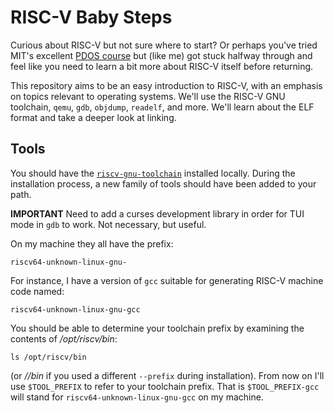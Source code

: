 # RISC-V Baby Steps

Curious about RISC-V but not sure where to start?
Or perhaps you've tried MIT's excellent [PDOS course](https://github.com/mit-pdos/xv6-riscv)
but (like me) got stuck halfway through and feel like you need to learn a bit
more about RISC-V itself before returning.

This repository aims to be an easy introduction to RISC-V, with an emphasis on
topics relevant to operating systems.
We'll use the RISC-V GNU toolchain, `qemu`, `gdb`, `objdump`, `readelf`, and
more.
We'll learn about the ELF format and take a deeper look at linking.

## Tools

You should have the [`riscv-gnu-toolchain`](https://github.com/riscv-collab/riscv-gnu-toolchain)
installed locally.
During the installation process, a new family of tools should have been added to
your path.

**IMPORTANT** Need to add a curses development library in order for TUI mode in `gdb` to work.
Not necessary, but useful.

On my machine they all have the prefix:

```
riscv64-unknown-linux-gnu-
```

For instance, I have a version of `gcc` suitable for generating RISC-V machine
code named:

```
riscv64-unknown-linux-gnu-gcc
```

You should be able to determine your toolchain prefix by examining the contents
of _/opt/riscv/bin_:

```
ls /opt/riscv/bin
```

(or _/<prefix>/bin_ if you used a different `--prefix` during installation).
From now on I'll use `$TOOL_PREFIX` to refer to your toolchain prefix.
That is `$TOOL_PREFIX-gcc` will stand for `riscv64-unknown-linux-gnu-gcc` on my
machine.
